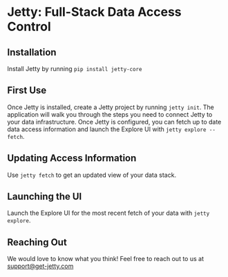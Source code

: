 # Jetty: Full-Stack Data Access Control

## Installation

Install Jetty by running `pip install jetty-core`

## First Use

Once Jetty is installed, create a Jetty project by running `jetty init`.
The application will walk you through the steps you need to connect Jetty to your data infrastructure. Once Jetty is configured, you can fetch up to date data access information and launch the Explore UI with `jetty explore --fetch`.

## Updating Access Information

Use `jetty fetch` to get an updated view of your data stack.

## Launching the UI

Launch the Explore UI for the most recent fetch of your data with `jetty explore`.

## Reaching Out

We would love to know what you think! Feel free to reach out to us at [support@get-jetty.com](support@get-jetty.com)
